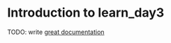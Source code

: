 # Introduction to learn_day3

TODO: write [great documentation](http://jacobian.org/writing/what-to-write/)
